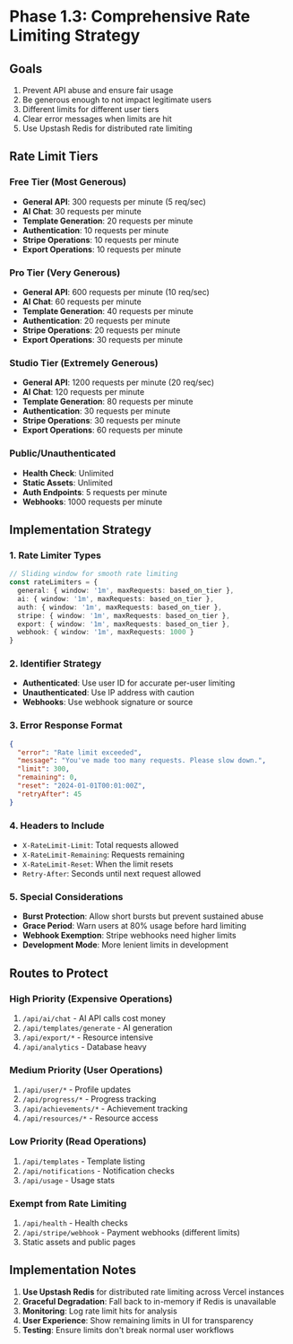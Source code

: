 # Phase 1.3: Comprehensive Rate Limiting Strategy

## Goals
1. Prevent API abuse and ensure fair usage
2. Be generous enough to not impact legitimate users
3. Different limits for different user tiers
4. Clear error messages when limits are hit
5. Use Upstash Redis for distributed rate limiting

## Rate Limit Tiers

### Free Tier (Most Generous)
- **General API**: 300 requests per minute (5 req/sec)
- **AI Chat**: 30 requests per minute
- **Template Generation**: 20 requests per minute
- **Authentication**: 10 requests per minute
- **Stripe Operations**: 10 requests per minute
- **Export Operations**: 10 requests per minute

### Pro Tier (Very Generous)
- **General API**: 600 requests per minute (10 req/sec)
- **AI Chat**: 60 requests per minute
- **Template Generation**: 40 requests per minute
- **Authentication**: 20 requests per minute
- **Stripe Operations**: 20 requests per minute
- **Export Operations**: 30 requests per minute

### Studio Tier (Extremely Generous)
- **General API**: 1200 requests per minute (20 req/sec)
- **AI Chat**: 120 requests per minute
- **Template Generation**: 80 requests per minute
- **Authentication**: 30 requests per minute
- **Stripe Operations**: 30 requests per minute
- **Export Operations**: 60 requests per minute

### Public/Unauthenticated
- **Health Check**: Unlimited
- **Static Assets**: Unlimited
- **Auth Endpoints**: 5 requests per minute
- **Webhooks**: 1000 requests per minute

## Implementation Strategy

### 1. Rate Limiter Types
```typescript
// Sliding window for smooth rate limiting
const rateLimiters = {
  general: { window: '1m', maxRequests: based_on_tier },
  ai: { window: '1m', maxRequests: based_on_tier },
  auth: { window: '1m', maxRequests: based_on_tier },
  stripe: { window: '1m', maxRequests: based_on_tier },
  export: { window: '1m', maxRequests: based_on_tier },
  webhook: { window: '1m', maxRequests: 1000 }
}
```

### 2. Identifier Strategy
- **Authenticated**: Use user ID for accurate per-user limiting
- **Unauthenticated**: Use IP address with caution
- **Webhooks**: Use webhook signature or source

### 3. Error Response Format
```json
{
  "error": "Rate limit exceeded",
  "message": "You've made too many requests. Please slow down.",
  "limit": 300,
  "remaining": 0,
  "reset": "2024-01-01T00:01:00Z",
  "retryAfter": 45
}
```

### 4. Headers to Include
- `X-RateLimit-Limit`: Total requests allowed
- `X-RateLimit-Remaining`: Requests remaining
- `X-RateLimit-Reset`: When the limit resets
- `Retry-After`: Seconds until next request allowed

### 5. Special Considerations
- **Burst Protection**: Allow short bursts but prevent sustained abuse
- **Grace Period**: Warn users at 80% usage before hard limiting
- **Webhook Exemption**: Stripe webhooks need higher limits
- **Development Mode**: More lenient limits in development

## Routes to Protect

### High Priority (Expensive Operations)
1. `/api/ai/chat` - AI API calls cost money
2. `/api/templates/generate` - AI generation
3. `/api/export/*` - Resource intensive
4. `/api/analytics` - Database heavy

### Medium Priority (User Operations)
1. `/api/user/*` - Profile updates
2. `/api/progress/*` - Progress tracking
3. `/api/achievements/*` - Achievement tracking
4. `/api/resources/*` - Resource access

### Low Priority (Read Operations)
1. `/api/templates` - Template listing
2. `/api/notifications` - Notification checks
3. `/api/usage` - Usage stats

### Exempt from Rate Limiting
1. `/api/health` - Health checks
2. `/api/stripe/webhook` - Payment webhooks (different limits)
3. Static assets and public pages

## Implementation Notes

1. **Use Upstash Redis** for distributed rate limiting across Vercel instances
2. **Graceful Degradation**: Fall back to in-memory if Redis is unavailable
3. **Monitoring**: Log rate limit hits for analysis
4. **User Experience**: Show remaining limits in UI for transparency
5. **Testing**: Ensure limits don't break normal user workflows